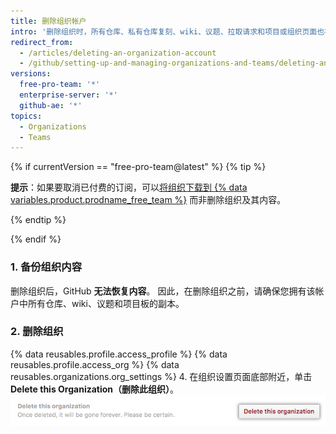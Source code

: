 ```yaml
---
title: 删除组织帐户
intro: '删除组织时，所有仓库、私有仓库复刻、wiki、议题、拉取请求和项目或组织页面也被删除。 {% if currentVersion == "free-pro-team@latest" %}组织名称可用于新用户或组织帐户，并且计费将结束。{% endif %}'
redirect_from:
  - /articles/deleting-an-organization-account
  - /github/setting-up-and-managing-organizations-and-teams/deleting-an-organization-account
versions:
  free-pro-team: '*'
  enterprise-server: '*'
  github-ae: '*'
topics:
  - Organizations
  - Teams
---
```


{% if currentVersion == "free-pro-team@latest" %}
{% tip %}

**提示**：如果要取消已付费的订阅，可以[将组织下载到 {% data variables.product.prodname_free_team %}](/articles/downgrading-your-github-subscription) 而非删除组织及其内容。

{% endtip %}

{% endif %}

### 1. 备份组织内容

删除组织后，GitHub **无法恢复内容**。 因此，在删除组织之前，请确保您拥有该帐户中所有仓库、wiki、议题和项目板的副本。

### 2. 删除组织

{% data reusables.profile.access_profile %}
{% data reusables.profile.access_org %}
{% data reusables.organizations.org_settings %}
4. 在组织设置页面底部附近，单击 **Delete this Organization（删除此组织）**。 ![删除此组织按钮](/assets/images/help/settings/settings-organization-delete.png)
